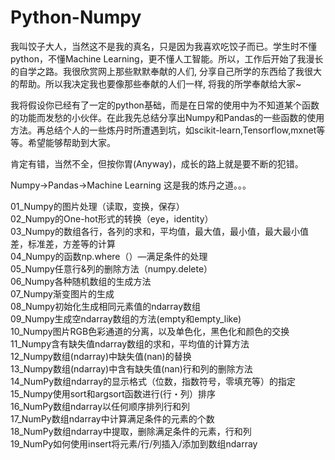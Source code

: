 # Python-Numpy

我叫饺子大人，当然这不是我的真名，只是因为我喜欢吃饺子而已。学生时不懂python，不懂Machine Learning，更不懂人工智能。所以，工作后开始了我漫长的自学之路。我很欣赏网上那些默默奉献的人们, 分享自己所学的东西给了我很大的帮助。所以我决定我也要像那些奉献的人们一样, 将我的所学奉献给大家~

我将假设你已经有了一定的python基础，而是在日常的使用中为不知道某个函数的功能而发愁的小伙伴。在此我先总结分享出Numpy和Pandas的一些函数的使用方法。再总结个人的一些炼丹时所遭遇到坑，如scikit-learn,Tensorflow,mxnet等等。希望能够帮助到大家。

肯定有错，当然不全，但按你胃(Anyway)，成长的路上就是要不断的犯错。 

Numpy→Pandas→Machine Learning 这是我的炼丹之道。。。

01_Numpy的图片处理（读取，变换，保存）\
02_Numpy的One-hot形式的转换（eye，identity）\
03_Numpy的数组各行，各列的求和，平均值，最大值，最小值，最大最小值差，标准差，方差等的计算\
04_Numpy的函数np.where（）—满足条件的处理\
05_Numpy任意行&列的删除方法（numpy.delete）\
06_Numpy各种随机数组的生成方法\
07_Numpy渐变图片的生成\
08_Numpy初始化生成相同元素值的ndarray数组\
09_Numpy生成空ndarray数组的方法(empty和empty_like)\
10_Numpy图片RGB色彩通道的分离，以及单色化，黑色化和颜色的交换\
11_Numpy含有缺失值ndarray数组的求和，平均值的计算方法\
12_Numpy数组(ndarray)中缺失值(nan)的替换\
13_Numpy数组(ndarray)中含有缺失值(nan)行和列的删除方法\
14_NumPy数组ndarray的显示格式（位数，指数符号，零填充等）的指定\
15_Numpy使用sort和argsort函数进行(行・列）排序\
16_NumPy数组ndarray以任何顺序排列行和列\
17_NumPy数组ndarray中计算满足条件的元素的个数\
18_NumPy数组ndarray中提取，删除满足条件的元素，行和列\
19_NumPy如何使用insert将元素/行/列插入/添加到数组ndarray
